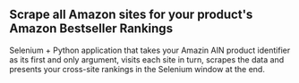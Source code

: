 ## Scrape all Amazon sites for your product's Amazon Bestseller Rankings

Selenium + Python application that takes your Amazin AIN product identifier as its first and only argument, visits each site in turn, scrapes the data and presents your cross-site rankings in the Selenium window at the end.

